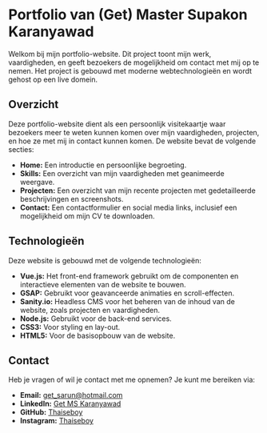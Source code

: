 # Portfolio van (Get) Master Supakon Karanyawad

Welkom bij mijn portfolio-website. Dit project toont mijn werk, vaardigheden, en geeft bezoekers de mogelijkheid om contact met mij op te nemen. Het project is gebouwd met moderne webtechnologieën en wordt gehost op een live domein.

## Overzicht
Deze portfolio-website dient als een persoonlijk visitekaartje waar bezoekers meer te weten kunnen komen over mijn vaardigheden, projecten, en hoe ze met mij in contact kunnen komen. De website bevat de volgende secties:

- **Home:** Een introductie en persoonlijke begroeting.
- **Skills:** Een overzicht van mijn vaardigheden met geanimeerde weergave.
- **Projecten:** Een overzicht van mijn recente projecten met gedetailleerde beschrijvingen en screenshots.
- **Contact:** Een contactformulier en social media links, inclusief een mogelijkheid om mijn CV te downloaden.

## Technologieën
Deze website is gebouwd met de volgende technologieën:
- **Vue.js:** Het front-end framework gebruikt om de componenten en interactieve elementen van de website te bouwen.
- **GSAP:** Gebruikt voor geavanceerde animaties en scroll-effecten.
- **Sanity.io:** Headless CMS voor het beheren van de inhoud van de website, zoals projecten en vaardigheden.
- **Node.js:** Gebruikt voor de back-end services.
- **CSS3:** Voor styling en lay-out.
- **HTML5:** Voor de basisopbouw van de website.

## Contact
Heb je vragen of wil je contact met me opnemen? Je kunt me bereiken via:
- **Email:** get_sarun@hotmail.com
- **LinkedIn:** [Get MS Karanyawad](https://www.linkedin.com/in/get-ms-karanyawad)
- **GitHub:** [Thaiseboy](https://github.com/Thaiseboy)
- **Instagram:** [Thaiseboy](https://www.instagram.com/thaiseboy/)

